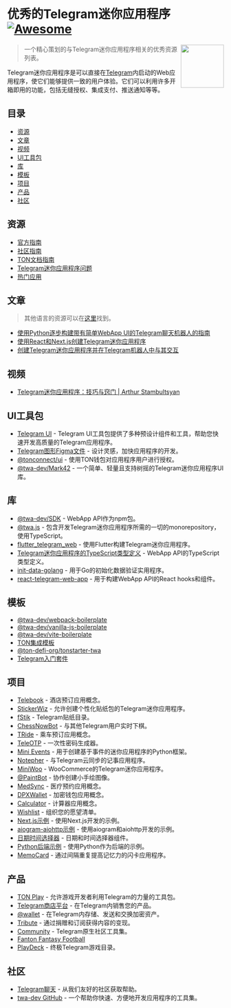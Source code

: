# 优秀的Telegram迷你应用程序 [![Awesome](https://awesome.re/badge-flat.svg)](https://github.com/sindresorhus/awesome)

<img src="assets/tapps.png" align="right" width="100" style="max-width: 100%" />

> 一个精心策划的与Telegram迷你应用程序相关的优秀资源列表。

Telegram迷你应用程序是可以直接在[Telegram](https://telegram.org)内启动的Web应用程序，使它们能够提供一致的用户体验。它们可以利用许多开箱即用的功能，包括无缝授权、集成支付、推送通知等等。

## 目录

- [资源](#resources)
- [文章](#articles)
- [视频](#videos)
- [UI工具包](#ui-kits)
- [库](#libraries)
- [模板](#templates)
- [项目](#projects)
- [产品](#products)
- [社区](#communities)

## 资源

- [官方指南](https://core.telegram.org/bots/webapps)
- [社区指南](https://docs.telegram-mini-apps.com)
- [TON文档指南](https://docs.ton.org/develop/dapps/twa)
- [Telegram迷你应用程序问题](https://github.com/Telegram-Mini-Apps/issues)
- [热门应用](https://t.me/trendingapps)

## 文章

> 其他语言的资源可以在[这里](https://github.com/telegram-mini-apps-dev/awesome-telegram-mini-apps/blob/main/resources_other_languages.md#resources-in-other-languages)找到。

- [使用Python逐步构建带有简单WebApp UI的Telegram聊天机器人的指南](https://medium.com/@calixtemayoraz/step-by-step-guide-to-build-a-telegram-chatbot-with-a-simple-webapp-ui-using-python-44dca453522f)
- [使用React和Next.js创建Telegram迷你应用程序](https://dev.to/bitofuniverse/telegram-web-app-with-react-and-nextjs-440i)
- [创建Telegram迷你应用程序并在Telegram机器人中与其交互](https://prog.world/creation-of-telegram-web-apps-and-interaction-with-them-in-telegram-bots)

## 视频

- [Telegram迷你应用程序：技巧与窍门 | Arthur Stambultsyan](https://www.youtube.com/watch?v=amvZy9hzAic&t=2476)

## UI工具包

- [Telegram UI](https://github.com/Telegram-Mini-Apps/TelegramUI) - Telegram UI工具包提供了多种预设计组件和工具，帮助您快速开发高质量的Telegram应用程序。
- [Telegram图形Figma文件](https://www.figma.com/community/file/1248595286803212338/telegram-graphics) - 设计灵感，加快应用程序的开发。
- [@tonconnect/ui](https://github.com/ton-connect/sdk/tree/main/packages/ui) - 使用TON钱包对应用程序用户进行授权。
- [@twa-dev/Mark42](https://github.com/twa-dev/Mark42) - 一个简单、轻量且支持树摇的Telegram迷你应用程序UI库。

## 库

- [@twa-dev/SDK](https://github.com/twa-dev/SDK) - WebApp API作为npm包。
- [@twa.js](https://github.com/Telegram-Web-Apps/twa.js) - 包含开发Telegram迷你应用程序所需的一切的monorepository，使用TypeScript。
- [flutter_telegram_web](https://pub.dev/documentation/flutter_telegram_web_app/latest) - 使用Flutter构建Telegram迷你应用程序。
- [Telegram迷你应用程序的TypeScript类型定义](https://github.com/DavisDmitry/telegram-webapps/tree/master) - WebApp API的TypeScript类型定义。
- [init-data-golang](https://github.com/Telegram-Mini-Apps/init-data-golang) - 用于Go的初始化数据验证实用程序。
- [react-telegram-web-app](https://github.com/vkruglikov/react-telegram-web-app) - 用于构建WebApp API的React hooks和组件。

## 模板

- [@twa-dev/webpack-boilerplate](https://github.com/twa-dev/webpack-boilerplate)
- [@twa-dev/vanilla-js-boilerplate](https://github.com/twa-dev/vanilla-js-boilerplate)
- [@twa-dev/vite-boilerplate](https://github.com/twa-dev/vite-boilerplate)
- [TON集成模板](https://github.com/ton-community/twa-template)
- [@ton-defi-org/tonstarter-twa](https://github.com/ton-defi-org/tonstarter-twa)
- [Telegram入门套件](https://github.com/Easterok/telegram-onboarding-kit)

## 项目

- [Telebook](https://github.com/neSpecc/telebook) - 酒店预订应用概念。
- [StickerWiz](https://github.com/TatianaFomina/stkrz_bot) - 允许创建个性化贴纸包的Telegram迷你应用程序。
- [fStik](https://github.com/fstik-app/catalog) - Telegram贴纸目录。
- [ChessNowBot](https://github.com/Quatern1on/ChessNowBot) - 与其他Telegram用户实时下棋。
- [TRide](https://github.com/ArashYounesi/TRide) - 乘车预订应用概念。
- [TeleOTP](https://github.com/UselessStudio/TeleOTP) - 一次性密码生成器。
- [Mini Events](https://github.com/mbasaglia/mini_apps) - 用于创建基于事件的迷你应用程序的Python框架。
- [Notepher](https://github.com/deptyped/notepher-bot) - 与Telegram云同步的记事应用程序。
- [MiniWoo](https://github.com/mini-woo/mini-woo) - WooCommerce的Telegram迷你应用程序。
- [@PaintBot](https://github.com/hip-hyena/PaintBot) - 协作创建小手绘图像。
- [MedSync](https://github.com/Latand/MedSyncWebApp) - 医疗预约应用概念。
- [DPXWallet](https://github.com/erfanmola/DPXWallet) - 加密钱包应用概念。
- [Calculator](https://github.com/ArashYounesi/TCalculator) - 计算器应用概念。
- [Wishlist](https://github.com/grulex/telegram-wishlist-miniapp) - 组织您的愿望清单。
- [Next.js示例](https://github.com/mauriciobraz/next.js-telegram-webapp) - 使用Next.js开发的示例。
- [aiogram-aiohttp示例](https://github.com/abdullaev388/Telegram-Web-App) - 使用aiogram和aiohttp开发的示例。
- [日期时间选择器](https://github.com/Expented/tgdtp) - 日期和时间选择器组件。
- [Python后端示例](https://github.com/poshl000/telegram-webapp-bot) - 使用Python作为后端的示例。
- [MemoCard](https://github.com/kubk/memo-card) - 通过间隔重复提高记忆力的闪卡应用程序。

## 产品

- [TON Play](https://tonplay.io) - 允许游戏开发者利用Telegram的力量的工具包。
- [Telegram商店平台](https://telegramwebapps.ru) - 在Telegram内销售您的产品。
- [@wallet](https://wallet.tg) - 在Telegram内存储、发送和交换加密资产。
- [Tribute](https://tribute.t.me) - 通过捐赠和订阅获得内容的变现。
- [Community](https://community_bot.t.me) - Telegram原生社区工具集。
- [Fanton Fantasy Football](https://fantongamebot.t.me)
- [PlayDeck](https://playdeckbot.t.me) - 终极Telegram游戏目录。

## 社区

- [Telegram聊天](https://t.me/twa_dev) - 从我们友好的社区获取帮助。
- [twa-dev GitHub](https://github.com/twa-dev) -  一个帮助你快速、方便地开发应用程序的工具集。
